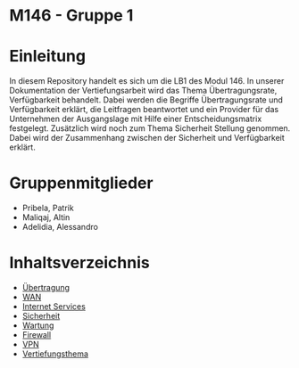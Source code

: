 # M146 - Gruppe 1

# Einleitung

In diesem Repository handelt es sich um die LB1 des Modul 146. In unserer Dokumentation der Vertiefungsarbeit wird das Thema Übertragungsrate, Verfügbarkeit behandelt. Dabei werden die Begriffe Übertragungsrate und Verfügbarkeit erklärt, die Leitfragen beantwortet und ein Provider für das Unternehmen der Ausgangslage mit Hilfe einer Entscheidungsmatrix festgelegt. Zusätzlich wird noch zum Thema Sicherheit Stellung genommen. Dabei wird der Zusammenhang zwischen der Sicherheit und Verfügbarkeit erklärt.

# Gruppenmitglieder
 - Pribela, Patrik
 - Maliqaj, Altin
 - Adelidia, Alessandro

# Inhaltsverzeichnis
 - [Übertragung](/01_Uebertragung/README.md)
 - [WAN](/02_Wan/README.md)
 - [Internet Services](/03_Internetservices/README.md)
 - [Sicherheit](/04_Sicherheit/README.md)
 - [Wartung](/05_Wartung/README.md)
 - [Firewall](/06_Firewall/README.md)
 - [VPN](/07_VPN/README.md)
 - [Vertiefungsthema](/99_Vertiefungsthema/README.md)